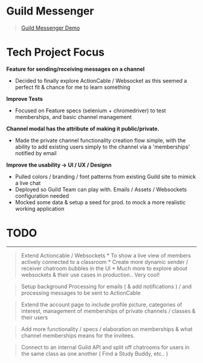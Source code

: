 Guild Messenger
================

> [Guild Messenger Demo](http://guild-messenger.herokuapp.com/)

Tech Project Focus
================

**Feature for sending/receiving messages on a channel**
  * Decided to finally explore ActionCable / Websocket as this seemed a perfect fit & chance for me to learn something

**Improve Tests**
  * Focused on Feature specs (selenium + chromedriver) to test memberships, and basic channel management

**Channel modal has the attribute of making it public/private.**
  * Made the private channel functionality creation flow simple, with the ability to add existing users simply to the channel via a 'memberships' notified by email

**Improve the usability -> UI / UX / Designn**
  * Pulled colors / branding / font patterns from existing Guild site to mimick a live chat
  * Deployed so Guild Team can play with. Emails / Assets / Websockets configuration needed
  * Mocked some data & setup a seed for prod. to mock a more realistic working application

# TODO
----
> Extend Actioncable / Websockets 
	* To show a live view of members actively connected to a classroom
	* Create more dynamic sender / receiver chatroom bubbles in the UI
	* Much more to explore about websockets & their use cases in production.. Very cool!

> Setup background Processing for emails ( & add notifications ) / and processing messages to be sent to ActionCable

> Extend the account page to include profile picture, categories of interest, management of memberships of private channels / classes & their users

> Add more functionality / specs / elaboration on memberships & what channel memberships means for the invitees.

> Connect to an internal Guild API and split off chatrooms for users in the same class as one another ( Find a Study Buddy, etc.. )
